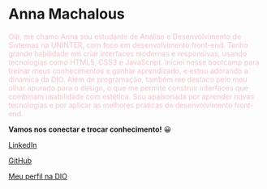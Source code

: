# **Anna Machalous**
<span style="color:pink"> Olá, me chamo Anna sou estudante de Análise e Desenvolvimento de Sistemas na UNINTER, com foco em desenvolvimento front-end. Tenho grande habilidade em criar interfaces modernas e responsivas, usando tecnologias como HTML5, CSS3 e JavaScript. Iniciei nesse bootcamp para treinar meus conhecimentos e ganhar aprendizado, e estou adorando a dinamica da DIO.
Além de programação, também me destaco pelo meu olhar apurado para o design, o que me permite construir interfaces que combinam usabilidade com estética. Sou apaixonada por aprender novas tecnologias e por aplicar as melhores práticas de desenvolvimento front-end. 

**Vamos nos conectar e trocar conhecimento!** &#128512; </span>

[LinkedIn](Uhttps://www.linkedin.com/in/anna-machalous-954826300/)

[GitHub](https://github.com/annamachaloushttps://github.com/annamachalous)

[Meu perfil na DIO](https://www.dio.me/users/amachaloushttps://www.dio.me/users/amachalous)